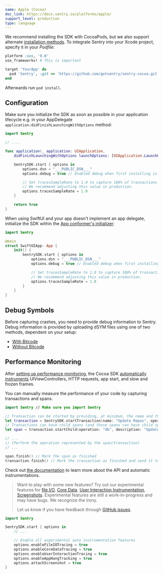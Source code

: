 ```yaml
---
name: Apple (Cocoa)
doc_link: https://docs.sentry.io/platforms/apple/
support_level: production
type: language
---
```


We recommend installing the SDK with CocoaPods, but we also support alternate [installation methods](/platforms/apple/install/). To integrate Sentry into your Xcode project, specify it in your _Podfile_:

```ruby
platform :ios, '9.0'
use_frameworks! # This is important

target 'YourApp' do
  pod 'Sentry', :git => 'https://github.com/getsentry/sentry-cocoa.git', :tag => '{{ packages.version('sentry.cocoa') }}'
end
```

Afterwards run `pod install`.

## Configuration

Make sure you initialize the SDK as soon as possible in your application lifecycle e.g. in your AppDelegate `application:didFinishLaunchingWithOptions` method:

```swift {tabTitle:Swift}
import Sentry

// ....

func application(_ application: UIApplication,
    didFinishLaunchingWithOptions launchOptions: [UIApplication.LaunchOptionsKey: Any]?) -> Bool {

    SentrySDK.start { options in
        options.dsn = "___PUBLIC_DSN___"
        options.debug = true // Enabled debug when first installing is always helpful

        // Set tracesSampleRate to 1.0 to capture 100% of transactions for performance monitoring.
        // We recommend adjusting this value in production.
        options.tracesSampleRate = 1.0
    }

    return true
}
```

When using SwiftUI and your app doesn't implement an app delegate, initialize the SDK within the [App conformer's initializer](https://developer.apple.com/documentation/swiftui/app/main()):

```swift
import Sentry

@main
struct SwiftUIApp: App {
    init() {
        SentrySDK.start { options in
            options.dsn = "___PUBLIC_DSN___"
            options.debug = true // Enabled debug when first installing is always helpful

            // Set tracesSampleRate to 1.0 to capture 100% of transactions for performance monitoring.
            // We recommend adjusting this value in production.
            options.tracesSampleRate = 1.0
        }
    }
}
```

## Debug Symbols

Before capturing crashes, you need to provide debug information to Sentry. Debug information is provided by uploading dSYM files using one of two methods, dependent on your setup:

- [With Bitcode](/platforms/apple/dsym/#dsym-with-bitcode)
- [Without Bitcode](/platforms/apple/dsym/#dsym-without-bitcode)

## Performance Monitoring

After [setting up performance monitoring](/platforms/apple/guides/ios/performance), the Cocoa SDK [automatically instruments](/platforms/apple/performance/instrumentation/automatic-instrumentation/) UIViewControllers, HTTP requests, app start, and slow and frozen frames.

You can manually measure the performance of your code by capturing transactions and spans.

```swift {tabTitle:Swift}
import Sentry // Make sure you import Sentry

// Transaction can be started by providing, at minimum, the name and the operation
let transaction = SentrySDK.startTransaction(name: "Update Repos", operation: "db")
// Transactions can have child spans (and those spans can have child spans as well)
let span = transaction.startChild(operation: "db", description: "Update first repo")

// ...
// (Perform the operation represented by the span/transaction)
// ...

span.finish() // Mark the span as finished
transaction.finish() // Mark the transaction as finished and send it to Sentry
```

Check out [the documentation](https://docs.sentry.io/platforms/apple/performance/instrumentation/) to learn more about the API and automatic instrumentations.

> Want to play with some new features? Try out our experimental features for [file I/O](/platforms/apple/performance/instrumentation/automatic-instrumentation/#file-io-instrumentation), [Core Data](/platforms/apple/performance/instrumentation/automatic-instrumentation/#core-data-instrumentation), [User Interaction Instrumentation](/platforms/apple/performance/instrumentation/automatic-instrumentation/#user-interaction-instrumentation), [Screenshots](https://docs.sentry.io/platforms/apple/guides/ios/enriching-events/screenshots/). Experimental features are still a work-in-progress and may have bugs. We recognize the irony.
>
> Let us know if you have feedback through [GitHub issues](https://github.com/getsentry/sentry-cocoa/issues).

```swift {tabTitle:Swift}
import Sentry

SentrySDK.start { options in
    // ...

    // Enable all experimental auto instrumentation features
    options.enableFileIOTracing = true
    options.enableCoreDataTracing = true
    options.enableUserInteractionTracing = true
    options.enableAppHangTracking = true
    options.attachScreenshot = true
}
```

